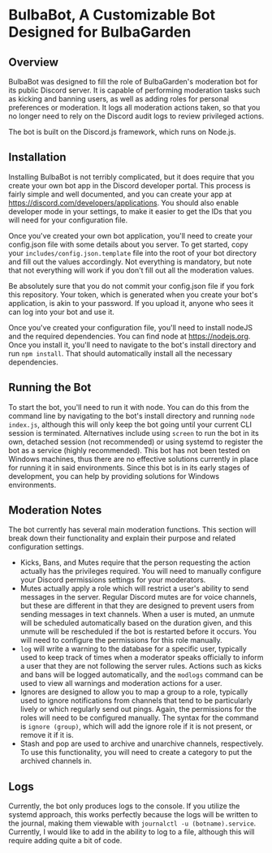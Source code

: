 # BulbaBot, A Customizable Bot Designed for BulbaGarden

## Overview
BulbaBot was designed to fill the role of BulbaGarden's moderation bot for its public Discord server.
It is capable of performing moderation tasks such as kicking and banning users, as well as adding roles for personal
preferences or moderation. It logs all moderation actions taken, so that you no longer
need to rely on the Discord audit logs to review privileged actions.

The bot is built on the Discord.js framework, which runs on Node.js.

## Installation
Installing BulbaBot is not terribly complicated, but it does require that you create your own bot app in the Discord
developer portal. This process is fairly simple and well documented, and you can create your app at
https://discord.com/developers/applications.
You should also enable developer mode in your settings, to make
it easier to get the IDs that you will need for your configuration file.

Once you've created your own bot application, you'll need to create your config.json file with some details about
you server. To get started, copy your `includes/config.json.template` file into the root of your bot directory and
fill out the values accordingly. Not everything is mandatory, but note that not everything will work
if you don't fill out all the moderation values.

Be absolutely sure that you do not commit your config.json file if you fork this repository. Your token, which is
generated when you create your bot's application, is akin to your password. If you upload it, anyone who sees it 
can log into your bot and use it.

Once you've created your configuration file, you'll need to install nodeJS and the required dependencies.
You can find node at https://nodejs.org. Once you install it, you'll need to navigate to the bot's install directory
and run `npm install`. That should automatically install all the necessary dependencies.

## Running the Bot
To start the bot, you'll need to run it with node. You can do this from the command line by navigating to the bot's
install directory and running `node index.js`, although this will only keep the bot going until your current CLI
session is terminated. Alternatives include using `screen` to run the bot in its own, detached session (not recommended)
or using systemd to register the bot as a service (highly recommended). This bot has not been tested on Windows
machines, thus there are no effective solutions currently in place for running it in said environments.
Since this bot is in its early stages of development, you can help by providing solutions for Windows environments.

## Moderation Notes
The bot currently has several main moderation functions. This section will break down their functionality and explain
their purpose and related configuration settings.

* Kicks, Bans, and Mutes require that the person requesting the action actually has the privileges
required. You will need to manually configure your Discord permissions settings for your moderators.
* Mutes actually apply a role which will restrict a user's ability to send messages in the server. Regular 
Discord mutes are for voice channels, but these are different in that they are designed to prevent users from
sending messages in text channels. When a user is muted, an unmute will be scheduled automatically based on the duration
given, and this unmute will be rescheduled if the bot is restarted before it occurs.
You will need to configure the permissions for this role manually.
* `log` will write a warning to the database for a specific user, typically used to keep track of times when a moderator
speaks officially to inform a user that they are not following the server rules. Actions such as kicks and bans will
be logged automatically, and the `modlogs` command can be used to view all warnings and moderation actions for a user.
* Ignores are designed to allow you to map a group to a role, typically used to ignore notifications from channels that
tend to be particularly lively or which regularly send out pings. Again, the permissions for the roles will need
to be configured manually. The syntax for the command is `ignore (group)`, which will add the ignore role if it
is not present, or remove it if it is.
* Stash and pop are used to archive and unarchive channels, respectively. To use this functionality, you will need to
create a category to put the archived channels in.

## Logs
Currently, the bot only produces logs to the console. If you utilize the systemd approach, this works perfectly
because the logs will be written to the journal, making them viewable with `journalctl -u (botname).service`.
Currently, I would like to add in the ability to log to a file, although this will require adding quite a bit of code.
